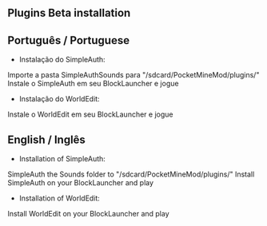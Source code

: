## Plugins Beta installation

## Português / Portuguese

- Instalação do SimpleAuth:

Importe a pasta SimpleAuthSounds para "/sdcard/PocketMineMod/plugins/"
Instale o SimpleAuth em seu BlockLauncher e jogue

- Instalação do WorldEdit:

Instale o WorldEdit em seu BlockLauncher e jogue


## English / Inglês

- Installation of SimpleAuth:

SimpleAuth the Sounds folder to "/sdcard/PocketMineMod/plugins/"
Install SimpleAuth on your BlockLauncher and play

- Installation of WorldEdit:

Install WorldEdit on your BlockLauncher and play
